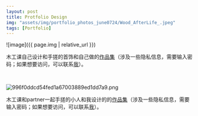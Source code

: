 ```yaml
---
layout: post
title: Protfolio Design
img: "assets/img/portfolio_photos_june0724/Wood_AfterLife_.jpeg"
tags: [Portfolio]
---
```


![image]({{ page.img | relative_url }})

木工课自己设计和手搓的首饰和自己做的[作品集](https://drive.google.com/file/d/1RkK2WovWU9hD4LiLy9elpjqmcYwBPRrE/view?usp=sharing)（涉及一些隐私信息，需要输入密码；如果想要访问，可以联系<a href="mailto:winter_endless@163.com">我</a>）。


<br>

![996f0ddcd54fed1a67003889ed1dd7a9.png](https://i2.mjj.rip/2024/06/08/996f0ddcd54fed1a67003889ed1dd7a9.png)


木工课和partner一起手搓的小人和我设计的的[作品集](https://drive.google.com/file/d/175XdorDisbFAB6afm0TsKKszNLksPA61/view?usp=sharing)（涉及一些隐私信息，需要输入密码；如果想要访问，可以联系<a href="mailto:winter_endless@163.com">我</a>）。
